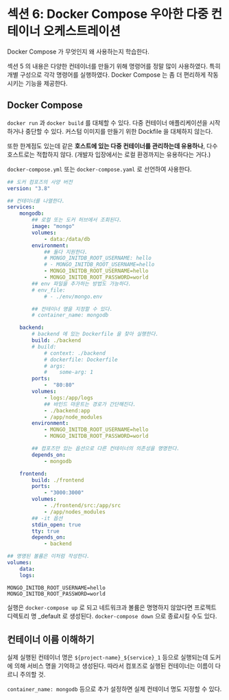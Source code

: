 # 섹션 6: Docker Compose 우아한 다중 컨테이너 오케스트레이션

Docker Compose 가 무엇인지 왜 사용하는지 학습한다.

섹션 5 의 내용은 다양한 컨테이너를 만들기 위해 명령어를 정말 많이 사용하였다. 특히 개별 구성으로 각각 명령어를 실행하였다. Docker Compose 는 좀 더 편리하게 작동시키는 기능을 제공한다.

## Docker Compose

`docker run` 과 `docker build` 를 대체할 수 있다. 다중 컨테이너 애플리케이션을 시작하거나 중단할 수 있다. 커스텀 이미지를 만들기 위한 Dockfile 을 대체하지 않는다.

또한 한계점도 있는데 같은 **호스트에 있는 다중 컨테이너를 관리하는데 유용하나**, 다수 호스트로는 적합하지 않다. (개발자 입장에서는 로컬 환경까지는 유용하다는 거다.)

`docker-compose.yml` 또는 `docker-compose.yaml` 로 선언하여 사용한다.

```yml
## 도커 컴포즈의 사양 버전
version: "3.8"

## 컨테이너를 나열한다.
services:
    mongodb:
        ## 로컬 또는 도커 허브에서 조회된다.
        image: "mongo"
        volumes: 
            - data:/data/db
        environment:
            ## 둘다 지원한다.
            # MONGO_INITDB_ROOT_USERNAME: hello
            # - MONGO_INITDB_ROOT_USERNAME=hello
            - MONGO_INITDB_ROOT_USERNAME=hello
            - MONGO_INITDB_ROOT_PASSWORD=world
        ## env 파일을 추가하는 방법도 가능하다.
        # env_file:
            # - ./env/mongo.env

        ## 컨테이너 명을 지정할 수 있다.
        # container_name: mongodb

    backend:
        # backend 에 있는 Dockerfile 을 찾아 실행한다.
        build: ./backend
        # build:
            # context: ./backend
            # dockerfile: Dockerfile
            # args:
            #    some-arg: 1
        ports:
            -  "80:80"
        volumes:
            - logs:/app/logs
            ## 바인드 마운트는 경로가 간단해진다.
            - ./backend:app
            - /app/node_modules
        environment:
            - MONGO_INITDB_ROOT_USERNAME=hello
            - MONGO_INITDB_ROOT_PASSWORD=world

        ## 컴포즈만 있는 옵션으로 다른 컨테이너의 의존성을 명명한다.
        depends_on:
            - mongodb

    frontend:
        build: ./frontend
        ports:
            - "3000:3000"
        volumes:
            - ./frontend/src:/app/src
            - /app/nodes_modules
        ## -it 옵션
        stdin_open: true
        tty: true
        depends_on:
            - backend

## 명명된 볼륨은 이처럼 작성한다.
volumes:
    data:
    logs:
```

```env
MONGO_INITDB_ROOT_USERNAME=hello
MONGO_INITDB_ROOT_PASSWORD=world
```

실행은 `docker-compose up` 로 되고 네트워크과 볼륨은 명명하지 않았다면 프로젝트 디렉토리 명 _default 로 생성된다. `docker-compose down` 으로 종료시킬 수도 있다.

## 컨테이너 이름 이해하기

실제 실행된 컨테이너 명은 `${project-name}_${service}_1` 등으로 실행되는데 도커에 의해 서비스 명을 기억하고 생성된다. 따라서 컴포즈로 실행된 컨테이너는 이름이 다르니 주의할 것.

`container_name: mongodb` 등으로 추가 설정하면 실제 컨테이너 명도 지정할 수 있다.
